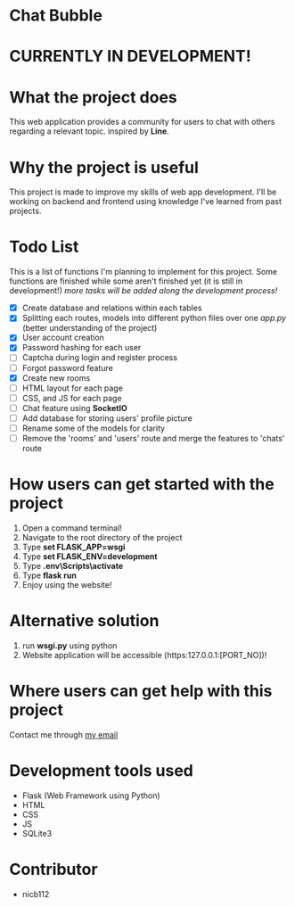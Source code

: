 # Chat Bubble

# **CURRENTLY IN DEVELOPMENT!**

<!-- Access the website [here](https://chat-bubble.herokuapp.com) -->

# What the project does
This web application provides a community for users to chat with others regarding a relevant topic.
inspired by **Line**.

<!-- # Example gif showcasing the website application
![value](link) -->

# Why the project is useful
This project is made to improve my skills of web app development. I'll be working on backend and frontend using knowledge I've learned from past projects.

# Todo List
This is a list of functions I'm planning to implement for this project. Some functions are finished while some aren't finished yet (it is still in development!) *more tasks will be added along the development process!*
- [X] Create database and relations within each tables
- [X] Splitting each routes, models into different python files over one *app.py* (better understanding of the project)
- [X] User account creation
- [X] Password hashing for each user
- [ ] Captcha during login and register process
- [ ] Forgot password feature
- [X] Create new rooms
- [ ] HTML layout for each page 
- [ ] CSS, and JS for each page
- [ ] Chat feature using **SocketIO**
- [ ] Add database for storing users' profile picture
- [ ] Rename some of the models for clarity
- [ ] Remove the 'rooms' and 'users' route and merge the features to 'chats' route
 
# How users can get started with the project
1. Open a command terminal!
2. Navigate to the root directory of the project
3. Type **set FLASK_APP=wsgi**
4. Type **set FLASK_ENV=development**
5. Type **.env\Scripts\activate**
6. Type **flask run**
7. Enjoy using the website!

# Alternative solution
1. run **wsgi.py** using python
2. Website application will be accessible (https:127.0.0.1:[PORT_NO])!

# Where users can get help with this project
Contact me through [my email](mailto:nicholasb1537@gmail.com)

# Development tools used
* Flask (Web Framework using Python)
* HTML
* CSS
* JS
* SQLite3

# Contributor
* nicb112